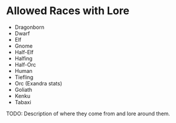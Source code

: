 # Allowed Races with Lore

- Dragonborn
- Dwarf
- Elf
- Gnome
- Half-Elf
- Halfing
- Half-Orc
- Human
- Tiefling
- Orc (Exandra stats)
- Goliath
- Kenku
- Tabaxi

TODO:  Description of where they come from and lore around them.
